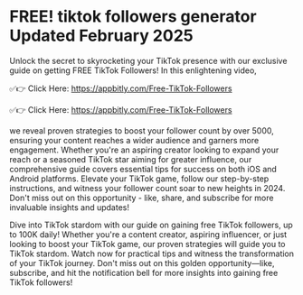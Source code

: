 # FREE! tiktok followers generator Updated February 2025

Unlock the secret to skyrocketing your TikTok presence with our exclusive guide on getting FREE TikTok Followers! In this enlightening video,

✅👉 Click Here: https://appbitly.com/Free-TikTok-Followers

✅👉 Click Here: https://appbitly.com/Free-TikTok-Followers

we reveal proven strategies to boost your follower count by over 5000, ensuring your content reaches a wider audience and garners more engagement. Whether you're an aspiring creator looking to expand your reach or a seasoned TikTok star aiming for greater influence, our comprehensive guide covers essential tips for success on both iOS and Android platforms. Elevate your TikTok game, follow our step-by-step instructions, and witness your follower count soar to new heights in 2024. Don't miss out on this opportunity - like, share, and subscribe for more invaluable insights and updates!

Dive into TikTok stardom with our guide on gaining free TikTok followers, up to 100K daily! Whether you're a content creator, aspiring influencer, or just looking to boost your TikTok game, our proven strategies will guide you to TikTok stardom. Watch now for practical tips and witness the transformation of your TikTok journey. Don't miss out on this golden opportunity—like, subscribe, and hit the notification bell for more insights into gaining free TikTok followers!